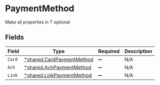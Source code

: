 # PaymentMethod

Make all properties in T optional


## Fields

| Field                                                                        | Type                                                                         | Required                                                                     | Description                                                                  |
| ---------------------------------------------------------------------------- | ---------------------------------------------------------------------------- | ---------------------------------------------------------------------------- | ---------------------------------------------------------------------------- |
| `Card`                                                                       | [*shared.CardPaymentMethod](../../../pkg/models/shared/cardpaymentmethod.md) | :heavy_minus_sign:                                                           | N/A                                                                          |
| `Ach`                                                                        | [*shared.AchPaymentMethod](../../../pkg/models/shared/achpaymentmethod.md)   | :heavy_minus_sign:                                                           | N/A                                                                          |
| `Link`                                                                       | [*shared.LinkPaymentMethod](../../../pkg/models/shared/linkpaymentmethod.md) | :heavy_minus_sign:                                                           | N/A                                                                          |